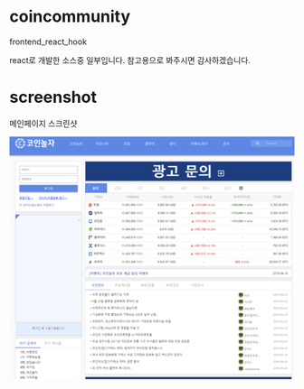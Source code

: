 # coincommunity
frontend_react_hook

react로 개발한 소스중 일부입니다. 참고용으로 봐주시면 감사하겠습니다.

# screenshot

메인페이지 스크린샷

![coincomm](./coincomm.png)

